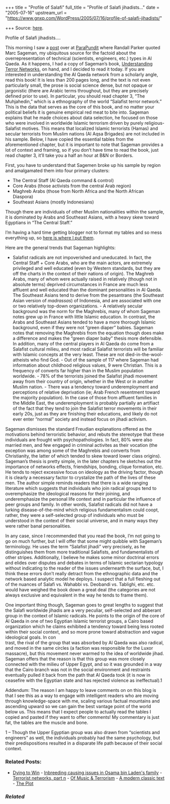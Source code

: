 +++
title = "Profile of Salafi"
full_title = "Profile of Salafi jihadists…"
date = "2005-07-16"
upstream_url = "https://www.gnxp.com/WordPress/2005/07/16/profile-of-salafi-jihadists/"

+++
Source: [here](https://www.gnxp.com/WordPress/2005/07/16/profile-of-salafi-jihadists/).

Profile of Salafi jihadists….

This morning I saw a [post](http://www.parapundit.com/archives/002895.html#002895) over at [ParaPundit](http://www.parapundit.com/) where Randall Parker quoted Marc Sageman, my ubiquitous source for the factoid about the overrepresentation of technical (scientists, engineers, etc.) types in Al Qaeda. As it happens, I had a copy of Sageman’s book, [Understanding Terror Networks](https://www.amazon.com/exec/obidos/redirect?link_code=ur2&camp=1789&tag=geneexpressio-20&amp;creative=9325&path=ASIN/0812238087/qid=1121571834/sr=2-1/ref=pd_bbs_b_2_1), on hand, and I decided to read it today. If you are interested in understanding the Al Qaeda network from a scholarly angle, read this book! It is less than 200 pages long, and the text is not even particularly small, the prose is social science dense, but not opaque or jargonistic (there are Arabic terms throughout, but they are precisely defined prior to use). In particular, you should read chapter 3, “The Muhjahedin,” which is a ethnography of the world “Salafist terror network.” This is the data that serves as the core of this book, and no matter your political beliefs it is genuine empirical red meat to bite into. Sageman explains that he made choices about data selection, he focused on those who were involved in worldwide Islamic terrorism driven by purely religious-Salafist motives. This means that localized Islamic terrorists (Hamas) and secular terrorists from Muslim nations (Al Aqsa Brigades) are not included in his sample. Below, I have copied the essential tables from the aforementioned chapter, but it is important to note that Sageman provides a lot of context and framing, so if you don’t have time to read the book, just read chapter 3, it’ll take you a half an hour at B&N or Borders.

First, you have to understand that Sagemen broke up his sample by region and amalgamated them into four primary clusters:

- The Central Staff (Al Qaeda command & control)
- Core Arabs (those activists from the central Arab region)
- Maghreb Arabs (those from North Africa and the North African Diaspora)
- Southeast Asians (mostly Indonesians)

Though there are individuals of other Muslim nationalities within the sample, it is dominated by Arabs and Southeast Asians, with a heavy skew toward Egyptians in “The Central Staff.”

I’m having a hard time getting blogger not to format my tables and so mess everything up, so [here is where I put them](https://www.gnxp.com/blog/sageman.php).

Here are the general trends that Sageman highlights:

- Salafist radicals are not impoverished and uneducated. In fact, the
  Central Staff + Core Arabs, who are the main actors, are extremely
  privileged and well educated (even by Western standards, but they are
  off the charts in the context of their nations of origin). The Maghreb
  Arabs, many of whom were actually raised in relatively (though not in
  absolute terms) deprived circumstances in France are much less
  affluent and well educated than the dominant personalities in Al
  Qaeda. The Southeast Asians tend to derive from the pesantrans (the
  Southeast Asian version of *madrassas*) of Indonesia, and are
  associated with one or two relatively top-down organizations. - A relatively secular background was the norm for the Maghrebis, many
  of whom Sageman notes grew up in France with little Islamic education.
  In contrast, the Arabs and Southeast Asians tended to have a more
  thorough Islamic background, even if they were not “green diaper”
  babies. Sageman notes that removing the Maghrebis from the equation
  though does make a difference and makes the “green diaper baby” thesis
  more defensible. In addition, many of the central players in Al Qaeda
  do come from a Salafist cultural milieu, and most radical Salafist
  terrorists will be familiar with Islamic concepts at the very least.
  These are not died-in-the-wool-atheists who find God. - Out of the sample of 117 where Sageman had information about childhood
  religious values, 9 were Christian. This is a frequency of converts
  far higher than in the Muslim population worldwide. - 78% of the terrorists joined the Salafist jihadi movement away from
  their country of origin, whether in the West or in another Muslim
  nation. - There was a tendency toward underemployment and perceptions of
  relative deprivation (ie; Arab French resentment toward the majority
  population). In the case of those from affluent families in the Middle
  East, the underemployment is probably partially an artifiact of the
  fact that they tend to join the Salafist terror movements in their
  early 20s, just as they are finishing their educations, and likely do
  not ever enter “normal” society and instead focus on jihadi activism.

Sageman dismisses the standard Freudian explanations offered as the motivations behind terroristic behavior, and rebuts the stereotype that these individuals are frought with psychopathologies. In fact, 80% were also married men, and few engaged in criminal activites as their vocation (the exception was among some of the Maghrebis and converts from Christianity, the latter of which tended to skew toward lower class origins). Sageman’s thesis is pretty simple, in the later chapters he sketches out the importance of networks effects, friendships, bonding, clique formation, etc. He tends to reject excessive focus on ideology as the driving factor, though it is clearly a necessary factor to crystalize the path of the lives of these men. The author simple reminds readers that there is a wide ranging literature which suggests that individuals who join radical groups tend to overemphasize the ideological reasons for their joining, and underemphasize the personal life context and in particular the influence of peer groups and family. In other words, Salafist radicals did not have a lurking disease-of-the-mind which religious fundamentalism could coopt, rather, they were a self-selected group of individuals who must be understood in the context of their social universe, and in many ways they were rather banal personalities.

In any case, since I recommended that you read the book, I’m not going to go on much further, but I will offer that some might quibble with Sageman’s terminology. He uses the term “Salafist jihadi” very precisely, as he distinguishes them from more traditional Salafists, and fundamentalists of other stripes. Additionally, I believe he makes some minor doctrinal errors and elides over disputes and debates in terms of Islamic sectarian typology without indicating to the reader of the issues undernearth the surface, but, I think these errors don’t really detract from the ethnographic data and the network based analytic model he deploys. I suspect that a full fleshing out of the nuances of Salafi vs. Wahabbi vs. Deobandi vs. Tablighi, etc. etc. would have weighed the book down a great deal (the categories are not always exclusive and equivalent in the way he tends to frame them).

One important thing though, Sageman goes to great lengths to suggest that the Salafi worldwide jihadis are a very peculiar, self-selected and abberant group in the context of Islamic radicals. He points to the origin of the core of Al Qaeda in one of two Egyptian Islamic terrorist groups, a Cairo based organization which he claims exhibited a tendency toward being less rooted within their social context, and so more prone toward abstraction and vague ideological goals. In con  
trast, the rival of the group that was absorbed by Al Qaeda was also radical, and moved in the same circles (a faction was responsible for the Luxor massacre), but this movement never warmed to the idea of worldwide jihad. Sageman offers that the reason is that this group was more closely connected with the milieu of Upper Egypt, and so it was grounded in a way that the Cairo branch was not in the social environment and restraints eventually pulled it back from the path that Al Qaeda took (it is now in ceasefire with the Egyptian state and has rejected violence as ineffectual).1

Addendum: The reason I am happy to leave comments on on this blog is that I see this as a way to engage with intelligent readers who are moving through knowledge-space with me, scaling various factual mountains and ascending upward so we can gain the best vantage point of the world below us. This means that I expect people to actually read the tables I copied and pasted if they want to offer comments! My commentary is just fat, the tables are the muscle and bone.

1 – Though the Upper Egyptian group was also drawn from “scientists and engineers” as well, the individuals probably had the same psychology, but their predispositions resulted in a disparate life path because of their social context.

### Related Posts:

- [Dying to
  Win](https://www.gnxp.com/WordPress/2006/08/19/dying-to-win/) - [Inbreeding causing issues in Osama bin Laden's
  family](https://www.gnxp.com/WordPress/2017/09/11/inbreeding-causing-issues-in-osama-bin-ladens-family/) - [Terrorist networks, part
  n](https://www.gnxp.com/WordPress/2005/10/04/terrorist-networks-part-n/) - [Of Music &
  Terrorism](https://www.gnxp.com/WordPress/2006/03/19/of-music-terrorism/) - [A modern classic
  text](https://www.gnxp.com/WordPress/2007/08/23/a-modern-classic-text/) - [The Plot](https://www.gnxp.com/WordPress/2006/08/10/the-plot/)

### *Related*

[](https://www.addtoany.com/add_to/facebook?linkurl=https%3A%2F%2Fwww.gnxp.com%2FWordPress%2F2005%2F07%2F16%2Fprofile-of-salafi-jihadists%2F&linkname=Profile%20of%20Salafi%20jihadists%E2%80%A6. "Facebook")[](https://www.addtoany.com/add_to/twitter?linkurl=https%3A%2F%2Fwww.gnxp.com%2FWordPress%2F2005%2F07%2F16%2Fprofile-of-salafi-jihadists%2F&linkname=Profile%20of%20Salafi%20jihadists%E2%80%A6. "Twitter")[](https://www.addtoany.com/add_to/email?linkurl=https%3A%2F%2Fwww.gnxp.com%2FWordPress%2F2005%2F07%2F16%2Fprofile-of-salafi-jihadists%2F&linkname=Profile%20of%20Salafi%20jihadists%E2%80%A6. "Email")[](https://www.addtoany.com/share)
